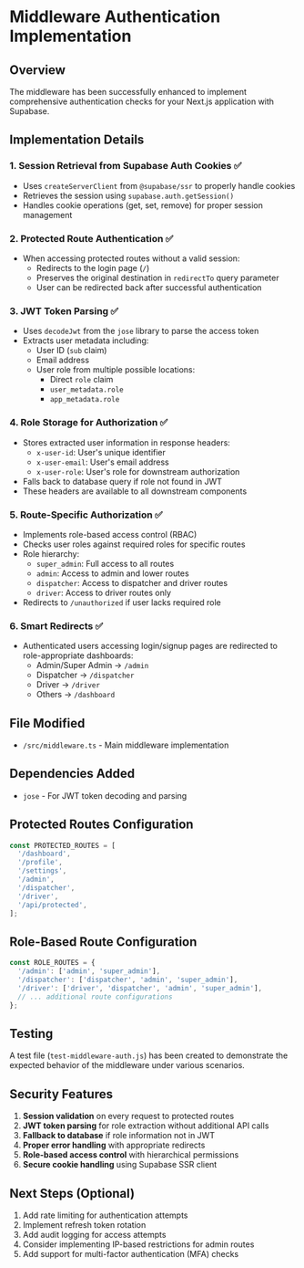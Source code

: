 # Middleware Authentication Implementation

## Overview
The middleware has been successfully enhanced to implement comprehensive authentication checks for your Next.js application with Supabase.

## Implementation Details

### 1. Session Retrieval from Supabase Auth Cookies ✅
- Uses `createServerClient` from `@supabase/ssr` to properly handle cookies
- Retrieves the session using `supabase.auth.getSession()`
- Handles cookie operations (get, set, remove) for proper session management

### 2. Protected Route Authentication ✅
- When accessing protected routes without a valid session:
  - Redirects to the login page (`/`)
  - Preserves the original destination in `redirectTo` query parameter
  - User can be redirected back after successful authentication

### 3. JWT Token Parsing ✅
- Uses `decodeJwt` from the `jose` library to parse the access token
- Extracts user metadata including:
  - User ID (`sub` claim)
  - Email address
  - User role from multiple possible locations:
    - Direct `role` claim
    - `user_metadata.role`
    - `app_metadata.role`

### 4. Role Storage for Authorization ✅
- Stores extracted user information in response headers:
  - `x-user-id`: User's unique identifier
  - `x-user-email`: User's email address
  - `x-user-role`: User's role for downstream authorization
- Falls back to database query if role not found in JWT
- These headers are available to all downstream components

### 5. Route-Specific Authorization ✅
- Implements role-based access control (RBAC)
- Checks user roles against required roles for specific routes
- Role hierarchy:
  - `super_admin`: Full access to all routes
  - `admin`: Access to admin and lower routes
  - `dispatcher`: Access to dispatcher and driver routes
  - `driver`: Access to driver routes only
- Redirects to `/unauthorized` if user lacks required role

### 6. Smart Redirects ✅
- Authenticated users accessing login/signup pages are redirected to role-appropriate dashboards:
  - Admin/Super Admin → `/admin`
  - Dispatcher → `/dispatcher`
  - Driver → `/driver`
  - Others → `/dashboard`

## File Modified
- `/src/middleware.ts` - Main middleware implementation

## Dependencies Added
- `jose` - For JWT token decoding and parsing

## Protected Routes Configuration
```typescript
const PROTECTED_ROUTES = [
  '/dashboard',
  '/profile',
  '/settings',
  '/admin',
  '/dispatcher',
  '/driver',
  '/api/protected',
];
```

## Role-Based Route Configuration
```typescript
const ROLE_ROUTES = {
  '/admin': ['admin', 'super_admin'],
  '/dispatcher': ['dispatcher', 'admin', 'super_admin'],
  '/driver': ['driver', 'dispatcher', 'admin', 'super_admin'],
  // ... additional route configurations
};
```

## Testing
A test file (`test-middleware-auth.js`) has been created to demonstrate the expected behavior of the middleware under various scenarios.

## Security Features
1. **Session validation** on every request to protected routes
2. **JWT token parsing** for role extraction without additional API calls
3. **Fallback to database** if role information not in JWT
4. **Proper error handling** with appropriate redirects
5. **Role-based access control** with hierarchical permissions
6. **Secure cookie handling** using Supabase SSR client

## Next Steps (Optional)
1. Add rate limiting for authentication attempts
2. Implement refresh token rotation
3. Add audit logging for access attempts
4. Consider implementing IP-based restrictions for admin routes
5. Add support for multi-factor authentication (MFA) checks
